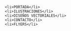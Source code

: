                             <li>PORTADA</li>
                            <li>ILUSTRACIONES</li>
                            <li>DISEÑOS VECTORIALES</li>
                            <li>CONTACTO</li>
                            <li>FLYERS</li>

<section class="portada" id="portada">

<section class="ilustraciones-preview" id="ilustraciones">

<section class="vectoriales" id="vectoriales">

<section class="flyers-carteles" id="flyers-carteles">

<section class="contacto" id="contacto">
